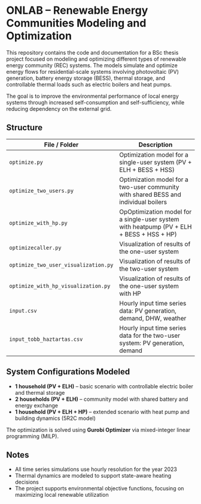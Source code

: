 # ONLAB – Renewable Energy Communities Modeling and Optimization

This repository contains the code and documentation for a BSc thesis project focused on modeling and optimizing different types of renewable energy community (REC) systems. The models simulate and optimize energy flows for residential-scale systems involving photovoltaic (PV) generation, battery energy storage (BESS), thermal storage, and controllable thermal loads such as electric boilers and heat pumps.

The goal is to improve the environmental performance of local energy systems through increased self-consumption and self-sufficiency, while reducing dependency on the external grid.

## Structure

| File / Folder | Description |
|---------------|-------------|
| `optimize.py` | Optimization model for a single-user system (PV + ELH + BESS + HSS) |
| `optimize_two_users.py` | Optimization model for a two-user community with shared BESS and individual boilers |
| `optimize_with_hp.py` | OpOptimization model for a single-user system with heatpump (PV + ELH + BESS + HSS + HP) |
| `optimizecaller.py` | Visualization of results of the one-user system |
| `optimize_two_user_visualization.py` | Visualization of results of the two-user system |
| `optimize_with_hp_visualization.py` | Visualization of results of the one-user system with HP|
| `input.csv` | Hourly input time series data: PV generation, demand, DHW, weather |
| `input_tobb_haztartas.csv` | Hourly input time series data for the two-user system: PV generation, demand |

## System Configurations Modeled

- **1 household (PV + ELH)** – basic scenario with controllable electric boiler and thermal storage
- **2 households (PV + ELH)** – community model with shared battery and energy exchange
- **1 household (PV + ELH + HP)** – extended scenario with heat pump and building dynamics (5R2C model)

The optimization is solved using **Gurobi Optimizer** via mixed-integer linear programming (MILP).

## Notes

- All time series simulations use hourly resolution for the year 2023
- Thermal dynamics are modeled to support state-aware heating decisions
- The project supports environmental objective functions, focusing on maximizing local renewable utilization

